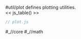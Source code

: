 #util/plot defines plotting utilities.  
<< js_table() >>

```js_removed:plot.js
// plot.js
```
<p> #_//core #_//math
